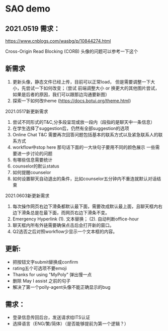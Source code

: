 # SAO demo



## 2021.0519 需求：

https://www.cnblogs.com/wasbg/p/10844274.html

Cross-Origin Read Blocking (CORB) 头像的问题可以参考一下这个


## 新需求

1. 更新头像，静态文件已经上传，目前可以正常load， 但是需要调整一下大小，先尝试一下如何改变；（尝试 前端调整大小 or 换更大的其他图片尝试，如果是后者的原因，我们可以跟那边沟通要新图）
2. 探索一下如何改theme (https://docs.botui.org/theme.html)

2021.0517新更新需求
1. 尝试不同形式的T&C,分多段呈现或放一段内（段指的是聊天中一条信息）
2. 在学生选择了suggestion后，仍然有全部suggestion的选项
3. Online Chat T&C 需要再次回答问题包括基本的联系方式以及紧急联系人的联系方式
4. workflow中stop here 那句话下面的一大块句子要用不同的颜色展示
一些需要进一步讨论的问题
1. 有哪些信息需要统计
2. counselor的默认status
3. 如何提醒counselor
4. 如何设置聊天自动退出的条件，比如counselor五分钟内不重连就默认对话结束

2021.0603新更新需求
1. 每次操作网页右边下滑条都默认最下面，需要改成默认最上面，且聊天框内右边下滑条总是在最下面，而网页右边下滑条不变。
2. Emergency Hyperlink (1). 文本替换； (2). 自动判断office-hour
3. 聊天框内所有外链需要确保点击后会打开新的窗口。
4. Q2选否之后对照workflow少显示一个文本框的内容。





## 更新:

- 把按钮文字submit替换成confirm
- rating五个可选项不要emoji
- Thanks for using "MyPoly" 弹出慢一点
- 删除 May I assist 之前的句子
- 解决了第一个polly-agent头像不能正确显示的bug



## 需求：



- 登录信息传回后台，发送请求给ITS认证
- 选择语言（ENG/繁/简体）（是否能够提前为第一个逻辑？）
  

